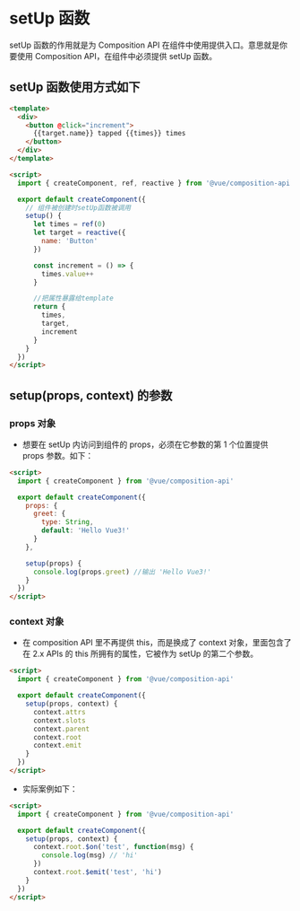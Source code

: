 # setUp 函数

setUp 函数的作用就是为 Composition API 在组件中使用提供入口。意思就是你要使用 Composition API，在组件中必须提供 setUp 函数。

## setUp 函数使用方式如下

```html
<template>
  <div>
    <button @click="increment">
      {{target.name}} tapped {{times}} times
    </button>
  </div>
</template>

<script>
  import { createComponent, ref, reactive } from '@vue/composition-api'

  export default createComponent({
    // 组件被创建时setUp函数被调用
    setup() {
      let times = ref(0)
      let target = reactive({
        name: 'Button'
      })

      const increment = () => {
        times.value++
      }

      //把属性暴露给template
      return {
        times,
        target,
        increment
      }
    }
  })
</script>
```

## setup(props, context) 的参数

### props 对象

- 想要在 setUp 内访问到组件的 props，必须在它参数的第 1 个位置提供 props 参数。如下：

```html
<script>
  import { createComponent } from '@vue/composition-api'

  export default createComponent({
    props: {
      greet: {
        type: String,
        default: 'Hello Vue3!'
      }
    },

    setup(props) {
      console.log(props.greet) //输出 'Hello Vue3!'
    }
  })
</script>
```

### context 对象

- 在 composition API 里不再提供 this，而是换成了 context 对象，里面包含了在 2.x APIs 的 this 所拥有的属性，它被作为 setUp 的第二个参数。

```html
<script>
  import { createComponent } from '@vue/composition-api'

  export default createComponent({
    setup(props, context) {
      context.attrs
      context.slots
      context.parent
      context.root
      context.emit
    }
  })
</script>
```

- 实际案例如下：

```html
<script>
  import { createComponent } from '@vue/composition-api'

  export default createComponent({
    setup(props, context) {
      context.root.$on('test', function(msg) {
        console.log(msg) // 'hi'
      })
      context.root.$emit('test', 'hi')
    }
  })
</script>
```
